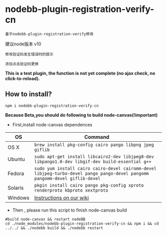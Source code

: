 # nodebb-plugin-registration-verify-cn
```
基于nodebb-plugin-registration-verify修改
```
建议node版本 v10
```
修改验证码发生错误时的提示
```
```
添加点击验证码更换
```
**This is a test plugin, the function is not yet complete (no ajax check, no click-to-reload).**
## How to install?
```shell
npm i nodebb-plugin-registration-verify-cn
```
**Because Beta,you should do following to build node-canvas(!important)**

* First,install node-canvas dependences

OS | Command
----- | -----
OS X | `brew install pkg-config cairo pango libpng jpeg giflib`
Ubuntu | `sudo apt-get install libcairo2-dev libjpeg8-dev libpango1.0-dev libgif-dev build-essential g++`
Fedora | `sudo yum install cairo cairo-devel cairomm-devel libjpeg-turbo-devel pango pango-devel pangomm pangomm-devel giflib-devel`
Solaris | `pkgin install cairo pango pkg-config xproto renderproto kbproto xextproto`
Windows | [Instructions on our wiki](https://github.com/Automattic/node-canvas/wiki/Installation---Windows)

* Then , please run this script to finish node-canvas build

```shell
#build node-canvas && restart nodeBB
cd ./node_modules/nodebb-plugin-registration-verify-cn && npm i && cd ../../ && ./nodebb build && ./nodebb restart
```
